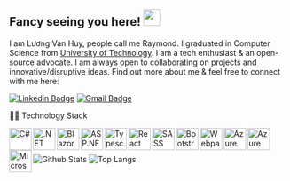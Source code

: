 ## Fancy seeing you here! <img src="https://raw.githubusercontent.com/aemmadi/aemmadi/master/wave.gif" width="30px">

I am Lương Vạn Huy, people call me Raymond. I graduated in Computer Science from [University of Technology](https://www.hcmut.edu.vn/). I am a tech enthusiast & an open-source advocate. I am always open to collaborating on projects and innovative/disruptive ideas. Find out more about me & feel free to connect with me here:

[![Linkedin Badge](https://img.shields.io/badge/-vanhuy1995-blue?style=flat-square&logo=Linkedin&logoColor=white&link=https://www.linkedin.com/in/vanhuy1995/)](https://www.linkedin.com/in/anirudhemmadi/)
[![Gmail Badge](https://img.shields.io/badge/-raymondhuy177@gmail.com-c14438?style=flat-square&logo=Gmail&logoColor=white&link=mailto:raymondhuy177@gmail.com)](mailto:raymondhuy177@gmail.com)


  <summary>👨‍💻 Technology Stack</summary>
  
  <p align="left">
    <a href="https://docs.microsoft.com/dotnet/csharp/" target="_blank"><img align="left" alt="C#" width="40" height="40" src="https://upload.wikimedia.org/wikipedia/commons/0/0d/C_Sharp_wordmark.svg" /></a>
    <a href="https://docs.microsoft.com/dotnet/" target="_blank"><img align="left" alt=".NET Core" width="40" height="40" src="https://upload.wikimedia.org/wikipedia/commons/e/ee/.NET_Core_Logo.svg" /></a>
    <a href="https://dotnet.microsoft.com/apps/aspnet/web-apps/blazor" target="_blank"><img align="left" alt="Blazor" width="40" height="40" src="https://upload.wikimedia.org/wikipedia/commons/d/d0/Blazor.png" /></a>
    <a href="https://docs.microsoft.com/aspnet/core/" target="_blank"><img align="left" alt="ASP.NET Core" width="40" height="40" src="http://umutluoglu.com/wp-content/uploads/2016/07/aspnet-core-logo.png" /></a>  
    <a href="https://www.typescriptlang.org/" target="_blank"><img align="left" alt="Typescript" width="40" height="40" src="https://upload.wikimedia.org/wikipedia/commons/4/4c/Typescript_logo_2020.svg" /></a>
    <a href="https://reactjs.org/" target="_blank"><img align="left" alt="React" width="40" height="40" src="https://devicons.github.io/devicon/devicon.git/icons/react/react-original-wordmark.svg" /></a>
    <a href="https://sass-lang.com/" target="_blank"><img align="left" alt="SASS" width="40" height="40" src="https://upload.wikimedia.org/wikipedia/commons/9/96/Sass_Logo_Color.svg" /></a>
    <a href="https://getbootstrap.com/" target="_blank"><img align="left" alt="Bootstrap" width="40" height="40" src="https://upload.wikimedia.org/wikipedia/commons/b/b2/Bootstrap_logo.svg" /></a>
    <a href="https://webpack.js.org" target="_blank"><img align="left" alt="Webpack" width="40" height="40" src="https://devicons.github.io/devicon/devicon.git/icons/webpack/webpack-original.svg" /></a>
    <a href="https://portal.azure.com/" target="_blank"><img align="left" alt="Azure" width="40" height="40" src="https://www.vectorlogo.zone/logos/microsoft_azure/microsoft_azure-icon.svg" /></a>
    <a href="https://azure.microsoft.com/services/cosmos-db/" target="_blank"><img align="left" alt="Azure Cosmos" width="40" height="40" src="https://azurecomcdn.azureedge.net/cvt-bc7678720274e2a314365cb2c02b1d2cf78aa3804b40bd998fb989bb85b347bd/images/page/services/cosmosdb/dev-01-sql-api.svg" /></a>
    <a href="https://www.microsoft.com/sql-server/" target="_blank"><img align="left" alt="Microsoft SQL Server" width="40" height="40" src="https://cdn.worldvectorlogo.com/logos/microsoft-sql-server.svg" /></a>
  </p>
  
  <br />
  <br />  

![Github Stats](https://github-readme-stats.vercel.app/api?username=RaymondHuy&count_private=true&show_icons=true&include_all_commits=true)
![Top Langs](https://github-readme-stats.vercel.app/api/top-langs/?username=RaymondHuy&hide=TeX&layout=compact)

